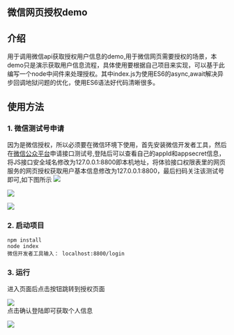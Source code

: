 微信网页授权demo
---
## 介绍
用于调用微信api获取授权用户信息的demo,用于微信网页需要授权的场景，本demo只是演示获取用户信息流程，具体使用要根据自己项目来实现，可以基于此编写一个node中间件来处理授权。其中index.js为使用ES6的async,await解决异步回调地狱问题的优化，使用ES6语法好代码清晰很多。

## 使用方法
### 1. 微信测试号申请
因为是微信授权，所以必须要在微信环境下使用，首先安装微信开发者工具，然后在[微信公众平台](https://mp.weixin.qq.com/debug/cgi-bin/sandbox?t=sandbox/login)申请接口测试号,登陆后可以查看自己的appId和appsecret信息，将JS接口安全域名修改为127.0.0.1:8800即本机地址，将体验接口权限表里的网页服务的网页授权获取用户基本信息修改为127.0.0.1:8800，最后扫码关注该测试号即可,如下图所示
![](https://github.com/wangfengyuan/wxAuthorize/raw/master/images/appId信息.PNG)

![](https://github.com/wangfengyuan/wxAuthorize/raw/master/images/修改回调页面域名.PNG)

![](https://github.com/wangfengyuan/wxAuthorize/raw/master/images/关注测试号.PNG)

### 2. 启动项目
```
npm install
node index
微信开发者工具输入： localhost:8800/login
```
### 3. 运行
<p>进入页面后点击按钮跳转到授权页面

![](https://github.com/wangfengyuan/wxAuthorize/raw/master/images/微信授权页面.PNG)<br />
点击确认登陆即可获取个人信息

![](https://github.com/wangfengyuan/wxAuthorize/raw/master/images/个人信息.PNG)</p>
